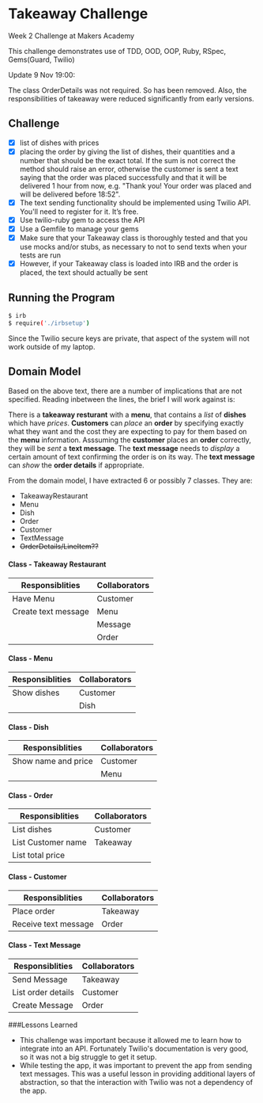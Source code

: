 Takeaway Challenge
==================

Week 2 Challenge at Makers Academy

This challenge demonstrates use of TDD, OOD, OOP, Ruby, RSpec, Gems(Guard, Twilio)

Update 9 Nov 19:00:

The class OrderDetails was not required. So has been removed. Also, the responsibilities of takeaway were reduced significantly from early versions. 

Challenge
---------
- [x] list of dishes with prices
- [x] placing the order by giving the list of dishes, their quantities and a number that should be the exact total. If the sum is not correct the method should raise an error, otherwise the customer is sent a text saying that the order was placed successfully and that it will be delivered 1 hour from now, e.g. "Thank you! Your order was placed and will be delivered before 18:52".
- [x] The text sending functionality should be implemented using Twilio API. You'll need to register for it. It’s free.
- [x] Use twilio-ruby gem to access the API
- [x] Use a Gemfile to manage your gems
- [x] Make sure that your Takeaway class is thoroughly tested and that you use mocks and/or stubs, as necessary to not to send texts when your tests are run
- [x] However, if your Takeaway class is loaded into IRB and the order is placed, the text should actually be sent

Running the Program
-------------------

```sh
$ irb
$ require('./irbsetup')
```

Since the Twilio secure keys are private, that aspect of the system will not work
outside of my laptop.

Domain Model
------------

Based on the above text, there are a number of implications that are not specified. Reading inbetween the lines, the brief I will work against is:

There is a **takeaway resturant** with a **menu**, that contains a *list* of **dishes** which have *prices*. **Customers** can *place* an **order** by specifying exactly what they want and the cost they are expecting to pay for them based on the **menu** information. Asssuming the **customer** places an **order** correctly, they will be *sent* a **text message**. The **text message** needs to *display* a certain amount of text confirming the order is on its way. The **text message** can *show* the **order details** if appropriate.

From the domain model, I have extracted 6 or possibly 7 classes. They are:

- TakeawayRestaurant
- Menu
- Dish
- Order
- Customer
- TextMessage
- ~~OrderDetails/LineItem??~~


#### Class - Takeaway Restaurant

Responsiblities          | Collaborators
---------------          | -------------
Have Menu                | Customer
Create text message      | Menu
                         | Message
                         | Order
    

#### Class - Menu

Responsiblities          | Collaborators
---------------          | -------------
Show dishes              | Customer
                         | Dish


#### Class - Dish

Responsiblities          | Collaborators
---------------          | -------------
Show name and price      | Customer
                         | Menu


#### Class - Order

Responsiblities          | Collaborators
---------------          | -------------
List dishes              | Customer
List Customer name       | Takeaway
List total price         |


#### Class - Customer

Responsiblities          | Collaborators
---------------          | -------------
Place order              | Takeaway
Receive text message     | Order


#### Class - Text Message

Responsiblities          | Collaborators
---------------          | -------------
Send Message             | Takeaway
List order details       | Customer
Create Message           | Order

###Lessons Learned

- This challenge was important because it allowed me to learn how to integrate
  into an API. Fortunately Twilio's documentation is very good, so it was not
  a big struggle to get it setup. 
- While testing the app, it was important to prevent the app from sending text
  messages. This was a useful lesson in providing additional layers of
  abstraction, so that the interaction with Twilio was not a dependency of the
  app. 

